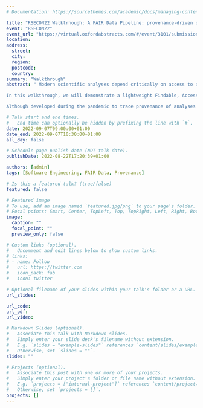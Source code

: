 ```yaml
---
# Documentation: https://sourcethemes.com/academic/docs/managing-content/

title: "RSECON22 Walktrhough: A FAIR Data Pipeline: provenance-driven data management for traceable scientific workflows"
event: "RSECON22"
event_url: "https://virtual.oxfordabstracts.com/#/event/3101/submission/113"
location:
address:
  street:
  city:
  region:
  postcode:
  country:
summary: "Walkthrough"
abstract: " Modern scientific analyses depend critically on access to and use of data. Rapidly evolving data, such as data streams changing during a disease outbreak, are particularly challenging. Added complexities come from the analytical software itself often changing, and keeping track of which output was generated from which specific analysis using which release of the data (their provenance) is all too often neglected as too time consuming.

In this walkthrough, we will demonstrate a lightweight Findable, Accessible, Interoperable and Reusable (FAIR) data pipeline that enables easy tracing of the provenance of results generated from scientific analyses, alongside management of the FAIR data and code itself. The pipeline is platform agnostic (tested on Linux, macOS and Windows), with APIs provided in multiple programming languages (currently Python, R, Java, C++ and Julia), and can be run either with central servers managing data repositories or entirely locally or offline (e.g. on an isolated laptop or in an HPC environment).

Although developed during the pandemic to trace provenance of analyses for public policy, it allows easy management and annotation of any data as they are consumed by analyses and also traces the provenance of scientific outputs back to primary data. It provides a mechanism for fellow RSEs, scientists or the public to better assess scientific evidence by inspecting its provenance, while allowing support for policy-makers to openly justify their decisions. We believe that this tool is of general value to the RSE community, and offers a step forward in our ability to promote Open Science. "

# Talk start and end times.
#   End time can optionally be hidden by prefixing the line with `#`.
date: 2022-09-07T09:00:00+01:00
date_end: 2022-09-07T10:30:00+01:00
all_day: false

# Schedule page publish date (NOT talk date).
publishDate: 2022-08-22T17:20:39+01:00

authors: [admin]
tags: [Software Engineering, FAIR Data, Provenance]

# Is this a featured talk? (true/false)
featured: false

# Featured image
# To use, add an image named `featured.jpg/png` to your page's folder. 
# Focal points: Smart, Center, TopLeft, Top, TopRight, Left, Right, BottomLeft, Bottom, BottomRight.
image:
  caption: ""
  focal_point: ""
  preview_only: false

# Custom links (optional).
#   Uncomment and edit lines below to show custom links.
# links:
# - name: Follow
#   url: https://twitter.com
#   icon_pack: fab
#   icon: twitter

# Optional filename of your slides within your talk's folder or a URL.
url_slides:

url_code:
url_pdf:
url_video:

# Markdown Slides (optional).
#   Associate this talk with Markdown slides.
#   Simply enter your slide deck's filename without extension.
#   E.g. `slides = "example-slides"` references `content/slides/example-slides.md`.
#   Otherwise, set `slides = ""`.
slides: ""

# Projects (optional).
#   Associate this post with one or more of your projects.
#   Simply enter your project's folder or file name without extension.
#   E.g. `projects = ["internal-project"]` references `content/project/deep-learning/index.md`.
#   Otherwise, set `projects = []`.
projects: []
---
```

